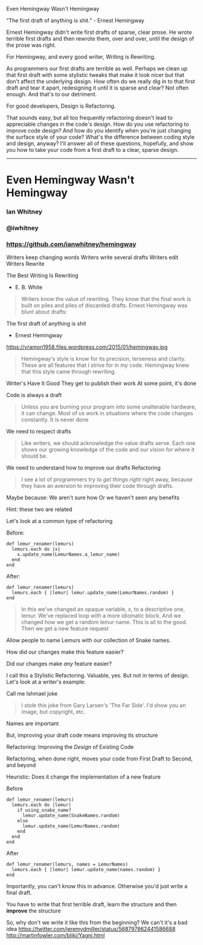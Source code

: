 Even Hemingway Wasn't Hemingway

“The first draft of anything is shit.” - Ernest Hemingway

Ernest Hemingway didn't write first drafts of sparse, clear prose. He wrote terrible first drafts and then rewrote them, over and over, until the design of the prose was right.

For Hemingway, and every good writer, Writing is Rewriting.

As programmers our first drafts are terrible as well. Perhaps we clean up that first draft with some stylistic tweaks that make it look nicer but that don't affect the underlying design. How often do we really dig in to that first draft and tear it apart, redesigning it until it is sparse and clear? Not often enough. And that's to our detriment.

For good developers, Design is Refactoring.

That sounds easy, but all too frequently refactoring doesn't lead to appreciable changes in the code's design. How do you use refactoring to improve code design? And how do you identify when you're just changing the surface style of your code? What's the difference between coding style and design, anyway? I'll answer all of these questions, hopefully, and show you how to take your code from a first draft to a clear, sparse design.

-------

# Even Hemingway Wasn't Hemingway

### Ian Whitney
### @iwhitney
### https://github.com/ianwhitney/hemingway


Writers keep changing words
  Writers write several drafts
  Writers edit
  Writers Rewrite

The Best Writing Is Rewriting
  - E. B. White

> Writers know the value of rewriting. They know that the final work is built on piles and piles of discarded drafts. Ernest Hemingway was blunt about drafts:

The first draft of anything is shit
  - Ernest Hemingway

https://vramon1958.files.wordpress.com/2015/01/hemingway.jpg

> Hemingway's style is know for its precision, terseness and clarity. These are all features that I strive for in my code. Hemingway knew that this style came through rewriting.

Writer's Have It Good
  They get to publish their work
  At some point, it's done

Code is always a draft

> Unless you are burning your program into some unalterable hardware, it can change. Most of us work in situations where the code changes constantly. It is never done

We need to respect drafts

> Like writers, we should acknowledge the value drafts serve. Each one shows our growing knowledge of the code and our vision for where it should be.

We need to understand how to improve our drafts
  Refactoring

> I see a lot of programmers try to *get things right* right away, because they have an aversion to improving their code through drafts.

Maybe because:
  We aren't sure how
  Or we haven't seen any benefits 

Hint: these two are related

Let's look at a common type of refactoring

Before:

```
def lemur_renamer(lemurs)
  lemurs.each do |x|
    x.update_name(LemurNames.a_lemur_name)
  end
end
```

After:

```
def lemur_renamer(lemurs)
  lemurs.each { |lemur| lemur.update_name(LemurNames.random) }
end
```

> In this we've changed an opaque variable, x, to a descriptive one, lemur. We've replaced loop with a more idiomatic block. And we changed how we get a random lemur name. This is all to the good. Then we get a new feature request

Allow people to name Lemurs with our collection of Snake names.

How did our changes make this feature easier?

Did our changes make *any* feature easier?

I call this a Stylistic Refactoring. Valuable, yes. But not in terms of design. Let's look at a writer's example:

Call me Ishmael joke

> I stole this joke from Gary Larsen's 'The Far Side'. I'd show you an image, but copyright, etc.

Names are important

But, improving your draft code means improving its structure

Refactoring: Improving the *Design* of Existing Code

Refactoring, when done right, moves your code from First Draft to Second, and beyond

Heuristic: Does it change the implementation of a new feature

Before

```
def lemur_renamer(lemurs)
  lemurs.each do |lemur|
    if using_snake_name?
      lemur.update_name(SnakeNames.random)
    else
      lemur.update_name(LemurNames.random)
    end
  end
end
```

After

```
def lemur_renamer(lemurs, names = LemurNames)
  lemurs.each { |lemur| lemur.update_name(names.random) }
end
```

Importantly, you can't know this in advance. Otherwise you'd just write a final draft.

You have to write that first terrible draft, learn the structure and then **improve** the structure

So, why don't we write it like this from the beginning?
We can't
it's a bad idea
https://twitter.com/jeremydmiller/status/568797862441586688
http://martinfowler.com/bliki/Yagni.html
